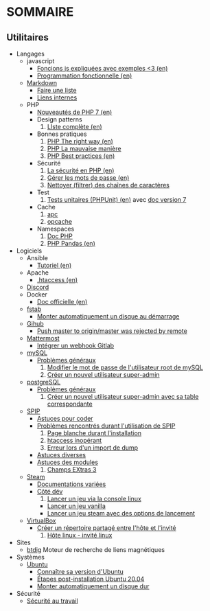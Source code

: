 # SOMMAIRE

## Utilitaires

+ Langages
  - javascript
    * [Foncions js expliquées avec exemples <3 (en)](https://30secondsofcode.org/)
    * [Programmation fonctionnelle (en)](https://mostly-adequate.gitbooks.io/mostly-adequate-guide/)
  - [Markdown](/langages/markdown/markdown.md)
    * [Faire une liste](/langages/markdown/markdown.md#écrire-une-liste-imbriquée)
    * [Liens internes](/langages/markdown/markdown.md#règles-sur-les-liens-internes)
  - PHP
    * [Nouveautés de PHP 7 (en)](https://daylerees.com/php-pandas-php7/)
    * Design patterns
      1. [LIste complète (en)](https://designpatternsphp.readthedocs.io/en/latest/)
    * Bonnes pratiques
      1. [PHP The right way (en)](https://phptherightway.com/)
      1. [PHP La mauvaise manière](http://www.phpthewrongway.com/fr/)
      1. [PHP Best practices (en)](https://phpbestpractices.org/)
    * Sécurité
      1. [La sécurité en PHP (en)](https://phpsecurity.readthedocs.io/en/latest/index.html)
      1. [Gérer les mots de passe (en)](https://paragonie.com/blog/2016/02/how-safely-store-password-in-2016)
      1. [Nettoyer (filtrer) des chaînes de caractères](https://secure.php.net/filter.filters.sanitize)
    * Test
      1. [Tests unitaires (PHPUnit) (en)](https://phpunit.de/getting-started/phpunit-8.html) avec [doc version 7](https://phpunit.readthedocs.io/fr/latest/)
    * Cache
      1. [apc](https://secure.php.net/ref.apc)
      1. [opcache](https://www.php.net/manual/en/book.opcache.php)
    * Namespaces
      1. [Doc PHP](https://secure.php.net/language.namespaces)
      1. [PHP Pandas (en)](https://daylerees.com/php-pandas-namespaces/)
+ Logiciels
  - Ansible
    * [Tutoriel (en)](https://serversforhackers.com/c/an-ansible-tutorial)
  - Apache
    * [.htaccess (en)](https://github.com/phanan/htaccess)
  - [Discord](/logiciels/discord/discord.md)
  - Docker
    * [Doc officielle (en)](https://docs.docker.com/)
  - [fstab](/logiciels/fstab/fstab.md)
    * [Monter automatiquement un disque au démarrage](/logiciels/fstab/fstab.md#monter-automatiquement-un-disque-au-dmarrage)
  - [Gihub](/logiciels/github/github.md)
    * [Push master to origin/master was rejected by remote](/logiciels/github/github.md#push-master-to-originmaster-was-rejected-by-remote)
  - [Mattermost](/logiciels/mattermost/mattermost.md)
    * [Intégrer un webhook Gitlab](/logiciels/mattermost/mattermost.md#Intégrer-un-webhook-Gitlab)
  - [mySQL](/logiciels/mysql/mysql.md)
    * [Problèmes généraux](/logiciels/mysql/mysql.md#problmes-gnraux)
      1. [Modifier le mot de passe de l'utilisateur root de mySQL](/logiciels/mysql/mysql.md#modifier-le-mot-de-passe-de-lutilisateur-root-de-mysql)
      1. [Créer un nouvel utilisateur super-admin](/logiciels/mysql/mysql.md#crer-un-nouvel-utilisateur-super-admin)
  - [postgreSQL](/logiciels/postgresql/postgresql.md)
      * [Problèmes généraux](/logiciels/postgresql/postgresql.md#problmes-gnraux)
        1. [Créer un nouvel utilisateur super-admin avec sa table correspondante](/logiciels/postgresql/postgresql.md#crer-un-nouvel-utilisateur-super-admin-avec-sa-table-correspondante)  
  - [SPIP](/logiciels/spip/spip.md)
    * [Astuces pour coder](/logiciels/spip/spip.md#astuces-pour-coder)
    * [Problèmes rencontrés durant l'utilisation de SPIP](/logiciels/spip/spip.md#Problèmes-rencontrés-durant-l'utilisation-de-spip)
      1. [Page blanche durant l'installation](/logiciels/spip/spip.md#page-blanche-durant-linstallation)
      1. [htaccess inopérant](/logiciels/spip/spip.md#htaccess-inopérant)
      1. [Erreur lors d'un import de dump](/logiciels/spip/spip.md#erreur-lors-dun-import-de-dump)
    * [Astuces diverses](/logiciels/spip/spip.md#astuces-diverses)
    * [Astuces des modules](/logiciels/spip/spip.md#astuces-des-mudules)
      1. [Champs EXtras 3](/logiciels/spip/spip.md#champs-extra)
  - [Steam](/logiciels/steam/steam.md)
    * [Documentations variées](/logiciels/steam/steam.md#documentations-varies)
    * [Côté dév](/logiciels/steam/steam.md#ct-dv)
      1. [Lancer un jeu via la console linux](/logiciels/steam/steam.md#lancer-un-jeu-via-la-console-linux)
        - [Lancer un jeu vanilla](/logiciels/steam/steam.md#lancer-un-jeu-vanilla)
        - [Lancer un jeu steam avec des options de lancement](/logiciels/steam/steam.md#lancer-un-jeu-steam-avec-des-options-de-lancement)
  - [VirtualBox](/logiciels/virtualbox/virtualbox.md)
    * [Créer un répertoire partagé entre l'hôte et l'invité](/logiciels/virtualbox/virtualbox.md#créer-un-dossier-partagé-entre-hôte-et-invité)
      1. [Hôte linux - invité linux](/logiciels/virtualbox/virtualbox.md#hôte-linux---invité-linux)  
+ Sites
  - [btdig](http://btdig.com) Moteur de recherche de liens magnétiques
+ Systèmes
  - [Ubuntu](/systemes/ubuntu/ubuntu.md)
    * [Connaître sa version d'Ubuntu](/systemes/ubuntu/ubuntu.md#connaître-sa-version-dubuntu)
    * [Étapes post-installation Ubuntu 20.04](/systemes/ubuntu/ubuntu.md#tapes-post-installation-ubuntu-2004)
    * [Monter automatiquement un disque dur](/systemes/ubuntu/ubuntu.md#monter-automatiquement-un-disque-dur)
+ Sécurité
  - [Sécurité au travail](/securite/securite_au_travail/securite_au_travail.md)